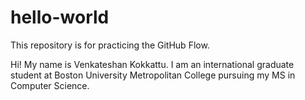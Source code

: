 # hello-world
This repository is for practicing the GitHub Flow.

Hi! My name is Venkateshan Kokkattu. I am an international graduate student at Boston University Metropolitan College pursuing my MS in Computer Science.
